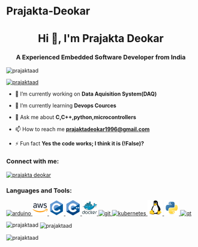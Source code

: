 # Prajakta-Deokar

<h1 align="center">Hi 👋, I'm Prajakta Deokar</h1>
<h3 align="center">A Experienced Embedded Software Developer from India</h3>

<p align="left"> <img src="https://komarev.com/ghpvc/?username=prajaktaad&label=Profile%20views&color=0e75b6&style=flat" alt="prajaktaad" /> </p>

<p align="left"> <a href="https://github.com/ryo-ma/github-profile-trophy"><img src="https://github-profile-trophy.vercel.app/?username=prajaktaad" alt="prajaktaad" /></a> </p>

- 🔭 I’m currently working on **Data Aquisition System(DAQ)**

- 🌱 I’m currently learning **Devops Cources**

- 💬 Ask me about **C,C++,python,microcontrollers**

- 📫 How to reach me **prajaktadeokar1996@gmail.com**

- ⚡ Fun fact **Yes the code works; I think it is (!False)?**

<h3 align="left">Connect with me:</h3>
<p align="left">
<a href="https://linkedin.com/in/prajakta deokar" target="blank"><img align="center" src="https://raw.githubusercontent.com/rahuldkjain/github-profile-readme-generator/master/src/images/icons/Social/linked-in-alt.svg" alt="prajakta deokar" height="30" width="40" /></a>
</p>

<h3 align="left">Languages and Tools:</h3>
<p align="left"> <a href="https://www.arduino.cc/" target="_blank" rel="noreferrer"> <img src="https://cdn.worldvectorlogo.com/logos/arduino-1.svg" alt="arduino" width="40" height="40"/> </a> <a href="https://aws.amazon.com" target="_blank" rel="noreferrer"> <img src="https://raw.githubusercontent.com/devicons/devicon/master/icons/amazonwebservices/amazonwebservices-original-wordmark.svg" alt="aws" width="40" height="40"/> </a> <a href="https://www.cprogramming.com/" target="_blank" rel="noreferrer"> <img src="https://raw.githubusercontent.com/devicons/devicon/master/icons/c/c-original.svg" alt="c" width="40" height="40"/> </a> <a href="https://www.w3schools.com/cpp/" target="_blank" rel="noreferrer"> <img src="https://raw.githubusercontent.com/devicons/devicon/master/icons/cplusplus/cplusplus-original.svg" alt="cplusplus" width="40" height="40"/> </a> <a href="https://www.docker.com/" target="_blank" rel="noreferrer"> <img src="https://raw.githubusercontent.com/devicons/devicon/master/icons/docker/docker-original-wordmark.svg" alt="docker" width="40" height="40"/> </a> <a href="https://git-scm.com/" target="_blank" rel="noreferrer"> <img src="https://www.vectorlogo.zone/logos/git-scm/git-scm-icon.svg" alt="git" width="40" height="40"/> </a> <a href="https://kubernetes.io" target="_blank" rel="noreferrer"> <img src="https://www.vectorlogo.zone/logos/kubernetes/kubernetes-icon.svg" alt="kubernetes" width="40" height="40"/> </a> <a href="https://www.linux.org/" target="_blank" rel="noreferrer"> <img src="https://raw.githubusercontent.com/devicons/devicon/master/icons/linux/linux-original.svg" alt="linux" width="40" height="40"/> </a> <a href="https://www.python.org" target="_blank" rel="noreferrer"> <img src="https://raw.githubusercontent.com/devicons/devicon/master/icons/python/python-original.svg" alt="python" width="40" height="40"/> </a> <a href="https://www.qt.io/" target="_blank" rel="noreferrer"> <img src="https://upload.wikimedia.org/wikipedia/commons/0/0b/Qt_logo_2016.svg" alt="qt" width="40" height="40"/> </a> </p>

<p><img align="left" src="https://github-readme-stats.vercel.app/api/top-langs?username=prajaktaad&show_icons=true&locale=en&layout=compact" alt="prajaktaad" /></p>

<p>&nbsp;<img align="center" src="https://github-readme-stats.vercel.app/api?username=prajaktaad&show_icons=true&locale=en" alt="prajaktaad" /></p>

<p><img align="center" src="https://github-readme-streak-stats.herokuapp.com/?user=prajaktaad&" alt="prajaktaad" /></p>
